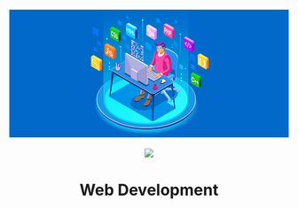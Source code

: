 <br />
<div align="center">
    <img src="webdev.png" alt="Logo" width="780">
  <br />
  <br />
  <a href="#">
    <img src="https://skillicons.dev/icons?i=html,css,sass,js,bootstrap,git,react,nodejs,typescript" />
  </a>
  <br />
  <h1>Web Development</h1>
  <br />
  <br />
</div>
